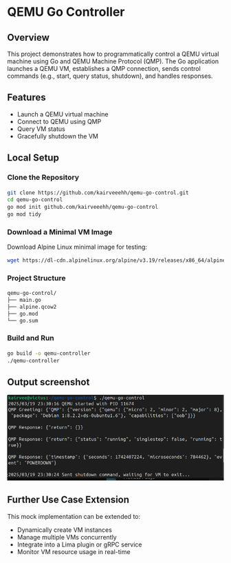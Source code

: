 # QEMU Go Controller

## Overview

This project demonstrates how to programmatically control a QEMU virtual machine using Go and QEMU Machine Protocol (QMP). The Go application launches a QEMU VM, establishes a QMP connection, sends control commands (e.g., start, query status, shutdown), and handles responses.

## Features

- Launch a QEMU virtual machine
- Connect to QEMU using QMP
- Query VM status
- Gracefully shutdown the VM

## Local Setup

### Clone the Repository

```bash
git clone https://github.com/kairveeehh/qemu-go-control.git
cd qemu-go-control
go mod init github.com/kairveeehh/qemu-go-control
go mod tidy
```

### Download a Minimal VM Image

Download Alpine Linux minimal image for testing:

```bash
wget https://dl-cdn.alpinelinux.org/alpine/v3.19/releases/x86_64/alpine-virt-3.19.1-x86_64.qcow2 -O alpine.qcow2
```

### Project Structure

```
qemu-go-control/
├── main.go
├── alpine.qcow2
├── go.mod
└── go.sum
```

### Build and Run

```bash
go build -o qemu-controller
./qemu-controller
```

## Output screenshot 
![alt text](<Screenshot from 2025-03-19 23-33-45.png>)

## Further Use Case Extension

This mock implementation can be extended to:

- Dynamically create VM instances
- Manage multiple VMs concurrently
- Integrate into a Lima plugin or gRPC service
- Monitor VM resource usage in real-time
